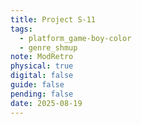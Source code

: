 ```yaml
---
title: Project S-11
tags:
  - platform_game-boy-color
  - genre_shmup
note: ModRetro
physical: true
digital: false
guide: false
pending: false
date: 2025-08-19
---
```

